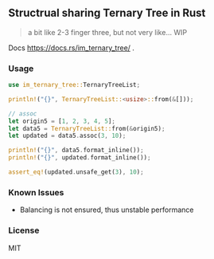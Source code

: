 ## Structrual sharing Ternary Tree in Rust

> a bit like 2-3 finger three, but not very like... WIP

Docs https://docs.rs/im_ternary_tree/ .

### Usage

```rust
use im_ternary_tree::TernaryTreeList;

println!("{}", TernaryTreeList::<usize>::from(&[]));

// assoc
let origin5 = [1, 2, 3, 4, 5];
let data5 = TernaryTreeList::from(&origin5);
let updated = data5.assoc(3, 10);

println!("{}", data5.format_inline());
println!("{}", updated.format_inline());

assert_eq!(updated.unsafe_get(3), 10);
```

### Known Issues

- Balancing is not ensured, thus unstable performance

### License

MIT
